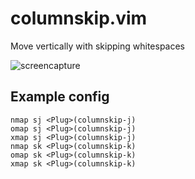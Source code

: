 # columnskip.vim

Move vertically with skipping whitespaces

![screencapture](https://user-images.githubusercontent.com/48169/79217671-30f26500-7e8a-11ea-82f1-88ba09006dde.gif)

## Example config

```vim
nmap sj <Plug>(columnskip-j)
omap sj <Plug>(columnskip-j)
xmap sj <Plug>(columnskip-j)
nmap sk <Plug>(columnskip-k)
omap sk <Plug>(columnskip-k)
xmap sk <Plug>(columnskip-k)
```
